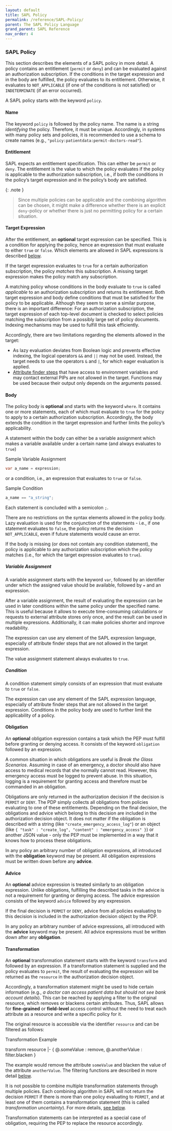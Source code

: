 ```yaml
---
layout: default
title: SAPL Policy
permalink: /reference/SAPL-Policy/
parent: The SAPL Policy Language
grand_parent: SAPL Reference
nav_order: 4
---
```


### SAPL Policy

This section describes the elements of a SAPL policy in more detail. A policy contains an entitlement (`permit` or `deny`) and can be evaluated against an authorization subscription. If the conditions in the target expression and in the body are fulfilled, the policy evaluates to its entitlement. Otherwise, it evaluates to `NOT_APPLICABLE` (if one of the conditions is not satisfied) or `INDETERMINATE` (if an error occurred).

A SAPL policy starts with the keyword `policy`.

#### Name

The keyword `policy` is followed by the policy name. The name is a string *identifying* the policy. Therefore, it must be unique. Accordingly, in systems with many policy sets and policies, it is recommended to use a schema to create names (e.g., `"policy:patientdata:permit-doctors-read"`).

#### Entitlement

SAPL expects an entitlement specification. This can either be `permit` or `deny`. The entitlement is the value to which the policy evaluates if the policy is applicable to the authorization subscription, i.e., if both the conditions in the policy’s target expression and in the policy’s body are satisfied.

{: .note }
> Since multiple policies can be applicable and the combining algorithm can be chosen, it might make a difference whether there is an explicit `deny`\-policy or whether there is just no permitting policy for a certain situation.

#### Target Expression

After the entitlement, an **optional** target expression can be specified. This is a condition for applying the policy, hence an expression that must evaluate to either `true` or `false`. Which elements are allowed in SAPL expressions is described [below](#expressions).

If the target expression evaluates to `true` for a certain authorization subscription, the policy *matches* this subscription. A missing target expression makes the policy match any subscription.

A matching policy whose conditions in the body evaluate to `true` is called *applicable* to an authorization subscription and returns its entitlement. Both target expression and body define conditions that must be satisfied for the policy to be applicable. Although they seem to serve a similar purpose, there is an important difference: For an authorization subscription, the target expression of each top-level document is checked to select policies matching the subscription from a possibly large set of policy documents. Indexing mechanisms may be used to fulfill this task efficiently.

Accordingly, there are two limitations regarding the elements allowed in the target:

- As lazy evaluation deviates from Boolean logic and prevents effective indexing, the logical operators `&&` and `||` may not be used. Instead, the target needs to use the operators `&` and `|`, for which eager evaluation is applied.
- [Attribute finder steps](#attribute-finders) that have access to environment variables and may contact external PIPs are not allowed in the target. Functions may be used because their output only depends on the arguments passed.

#### Body

The policy body is **optional** and starts with the keyword `where`. It contains one or more statements, each of which must evaluate to `true` for the policy to apply to a certain authorization subscription. Accordingly, the body extends the condition in the target expression and further limits the policy’s applicability.

A statement within the body can either be a variable assignment which makes a variable available under a certain name (and always evaluates to `true`)

Sample Variable Assignment

```java
var a_name = expression;
```

or a condition, i.e., an expression that evaluates to `true` or `false`.

Sample Condition

```java
a_name == "a_string";
```

Each statement is concluded with a semicolon `;`.

There are no restrictions on the syntax elements allowed in the policy body. Lazy evaluation is used for the conjunction of the statements - i.e., if one statement evaluates to `false`, the policy returns the decision `NOT_APPLICABLE`, even if future statements would cause an error.

If the body is missing (or does not contain any condition statement), the policy is applicable to any authorization subscription which the policy matches (i.e., for which the target expression evaluates to `true`).

##### Variable Assignment

A variable assignment starts with the keyword `var`, followed by an identifier under which the assigned value should be available, followed by `=` and an expression.

After a variable assignment, the result of evaluating the expression can be used in later conditions within the same policy under the specified name. This is useful because it allows to execute time-consuming calculations or requests to external attribute stores only once, and the result can be used in multiple expressions. Additionally, it can make policies shorter and improve readability.

The expression can use any element of the SAPL expression language, especially of attribute finder steps that are not allowed in the target expression.

The value assignment statement always evaluates to `true`.

##### Condition

A condition statement simply consists of an expression that must evaluate to `true` or `false`.

The expression can use any element of the SAPL expression language, especially of attribute finder steps that are not allowed in the target expression. Conditions in the policy body are used to further limit the applicability of a policy.

#### Obligation

An **optional** obligation expression contains a task which the PEP must fulfill before granting or denying access. It consists of the keyword `obligation` followed by an expression.

A common situation in which obligations are useful is *Break the Glass Scenarios*. Assuming in case of an emergency, a doctor should also have access to medical records that she normally cannot read. However, this emergency access must be logged to prevent abuse. In this situation, logging is a requirement for granting access and therefore must be commanded in an obligation.

Obligations are only returned in the authorization decision if the decision is `PERMIT` or `DENY`. The PDP simply collects all obligations from policies evaluating to one of these entitlements. Depending on the final decision, the obligations and advice which belong to this decision are included in the authorization decision object. It does not matter if the obligation is described with a string (like `"create_emergency_access_log"`) or an object (like `{ "task" : "create_log", "content" : "emergency_access" }`) or another JSON value - only the PEP must be implemented in a way that it knows how to process these obligations.

In any policy an arbitrary number of obligation expressions, all introduced with the **obligation** keyword may be present. All obligation expressions must be written down before any **advice**.

#### Advice

An **optional** advice expression is treated similarly to an obligation expression. Unlike obligations, fulfilling the described tasks in the advice is not a requirement for granting or denying access. The advice expression consists of the keyword `advice` followed by any expression.

If the final decision is `PERMIT` or `DENY`, advice from all policies evaluating to this decision is included in the authorization decision object by the PDP.

In any policy an arbitrary number of advice expressions, all introduced with the **advice** keyword may be present. All advice expressions must be written down after any **obligation**.

#### Transformation

An **optional** transformation statement starts with the keyword `transform` and followed by an expression. If a transformation statement is supplied and the policy evaluates to `permit`, the result of evaluating the expression will be returned as the `resource` in the authorization decision object.

Accordingly, a transformation statement might be used to hide certain information (e.g., *a doctor can access patient data but should not see bank account details*). This can be reached by applying a filter to the original resource, which removes or blackens certain attributes. Thus, SAPL allows for **fine-grained** or **field-level** access control without the need to treat each attribute as a resource and write a specific policy for it.

The original resource is accessible via the identifier `resource` and can be filtered as follows:

Transformation Example

transform resource |- { @.someValue : remove, @.anotherValue : filter.blacken }

The example would remove the attribute `someValue` and blacken the value of the attribute `anotherValue`. The filtering functions are described in more detail [below](#filtering).

It is not possible to combine multiple transformation statements through multiple policies. Each combining algorithm in SAPL will not return the decision `PERMIT` if there is more than one policy evaluating to `PERMIT`, and at least one of them contains a transformation statement (this is called *transformation uncertainty*). For more details, [see below](#combining-algorithms).

Transformation statements can be interpreted as a special case of obligation, requiring the PEP to replace the resource accordingly.
